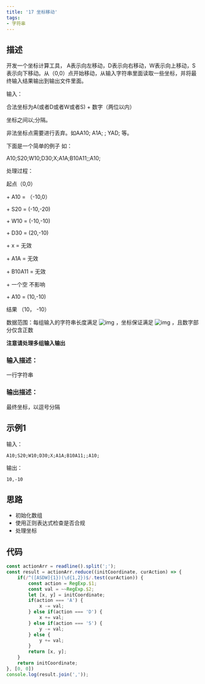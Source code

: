 ```yaml
---
title: '17 坐标移动'
tags:
- 字符串
---
```


## 描述

开发一个坐标计算工具， A表示向左移动，D表示向右移动，W表示向上移动，S表示向下移动。从（0,0）点开始移动，从输入字符串里面读取一些坐标，并将最终输入结果输出到输出文件里面。

输入：

合法坐标为A(或者D或者W或者S) + 数字（两位以内）

坐标之间以;分隔。

非法坐标点需要进行丢弃。如AA10; A1A; $%$; YAD; 等。

下面是一个简单的例子 如：

A10;S20;W10;D30;X;A1A;B10A11;;A10;

处理过程：

起点（0,0）

\+  A10  = （-10,0）

\+  S20  = (-10,-20)

\+  W10 = (-10,-10)

\+  D30 = (20,-10)

\+  x  = 无效

\+  A1A  = 无效

\+  B10A11  = 无效

\+ 一个空 不影响

\+  A10 = (10,-10)

结果 （10， -10）

数据范围：每组输入的字符串长度满足 ![img](https://www.nowcoder.com/equation?tex=1%5Cle%20n%20%5Cle%2010000%20%5C) ，坐标保证满足 ![img](https://www.nowcoder.com/equation?tex=-2%5E%7B31%7D%20%5Cle%20x%2Cy%20%5Cle%202%5E%7B31%7D-1%20%5C) ，且数字部分仅含正数

**注意请处理多组输入输出**

### 输入描述：

一行字符串

### 输出描述：

最终坐标，以逗号分隔

## 示例1

输入：

```
A10;S20;W10;D30;X;A1A;B10A11;;A10;
```



输出：

```
10,-10
```

## 思路

- 初始化数组
- 使用正则表达式检查是否合规
- 处理坐标


## 代码

```js
const actionArr = readline().split(';');
const result = actionArr.reduce((initCoordinate, curAction) => {
    if(/^([ASDW]{1})(\d{1,2})$/.test(curAction)) {
        const action = RegExp.$1;
        const val = ~~RegExp.$2;
        let [x, y] = initCoordinate;
        if(action === 'A') {
            x -= val;
        } else if(action === 'D') {
            x += val;
        } else if(action === 'S') {
            y -= val;
        } else {
            y += val;
        }
        return [x, y];
    }
    return initCoordinate;
}, [0, 0])
console.log(result.join(','));
```

